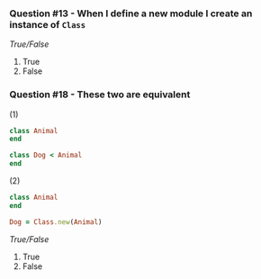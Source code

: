 ### Question #13 - When I define a new module I create an instance of `Class`

*True/False*

1. True
2. False

### Question #18 - These two are equivalent
(1)

``` ruby
class Animal
end

class Dog < Animal
end
```

(2)

``` ruby
class Animal
end

Dog = Class.new(Animal)
```

*True/False*

1. True
2. False
